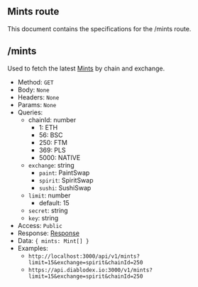 ## Mints route

This document contains the specifications for the /mints route.

## /mints

Used to fetch the latest [Mints](../models/mint.md) by chain and exchange.

- Method: `GET`
- Body: `None`
- Headers: `None`
- Params: `None`
- Queries:
  - chainId: number
    - 1: ETH
    - 56: BSC
    - 250: FTM
    - 369: PLS
    - 5000: NATIVE
  - `exchange`: string
    - `paint`: PaintSwap
    - `spirit`: SpiritSwap
    - `sushi`: SushiSwap
  - `limit`: number
    - default: 15
  - `secret`: string
  - `key`: string
- Access: `Public`
- Response: [Response](../models/response.md)
- Data: `{ mints: Mint[] }`
- Examples:
  - `http://localhost:3000/api/v1/mints?limit=15&exchange=spirit&chainId=250`
  - `https://api.diablodex.io:3000/v1/mints?limit=15&exchange=spirit&chainId=250`
